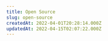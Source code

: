 ```yaml
---
title: Open Source
slug: open-source
createdAt: 2022-04-01T20:28:14.000Z
updatedAt: 2022-04-15T02:07:22.000Z
---
```

